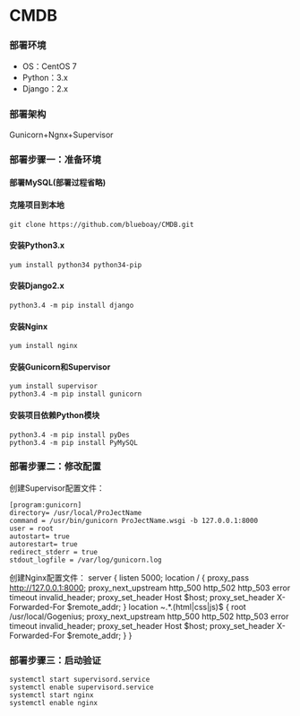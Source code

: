 # CMDB
### 部署环境
* OS：CentOS 7
* Python：3.x
* Django：2.x
### 部署架构
Gunicorn+Ngnx+Supervisor
### 部署步骤一：准备环境
#### 部署MySQL(部署过程省略)
#### 克隆项目到本地
    git clone https://github.com/blueboay/CMDB.git
#### 安装Python3.x
    yum install python34 python34-pip
#### 安装Django2.x
    python3.4 -m pip install django
#### 安装Nginx
    yum install nginx
#### 安装Gunicorn和Supervisor
    yum install supervisor
    python3.4 -m pip install gunicorn
#### 安装项目依赖Python模块
    python3.4 -m pip install pyDes
    python3.4 -m pip install PyMySQL
### 部署步骤二：修改配置
创建Supervisor配置文件：

    [program:gunicorn]
    directory= /usr/local/ProJectName
    command = /usr/bin/gunicorn ProJectName.wsgi -b 127.0.0.1:8000
    user = root
    autostart= true
    autorestart= true
    redirect_stderr = true
    stdout_logfile = /var/log/gunicorn.log

创建Nginx配置文件：
    server {
        listen 5000;
        location / {
            proxy_pass http://127.0.0.1:8000;
            proxy_next_upstream http_500 http_502 http_503 error timeout invalid_header;
            proxy_set_header Host $host;
            proxy_set_header X-Forwarded-For $remote_addr;
        }
        location ~.*\.(html|css|js)$ {
            root /usr/local/Gogenius;
            proxy_next_upstream http_500 http_502 http_503 error timeout invalid_header;
            proxy_set_header Host $host;
            proxy_set_header X-Forwarded-For $remote_addr;
        }
    }
    
### 部署步骤三：启动验证
    systemctl start supervisord.service
    systemctl enable supervisord.service
    systemctl start nginx
    systemctl enable nginx
